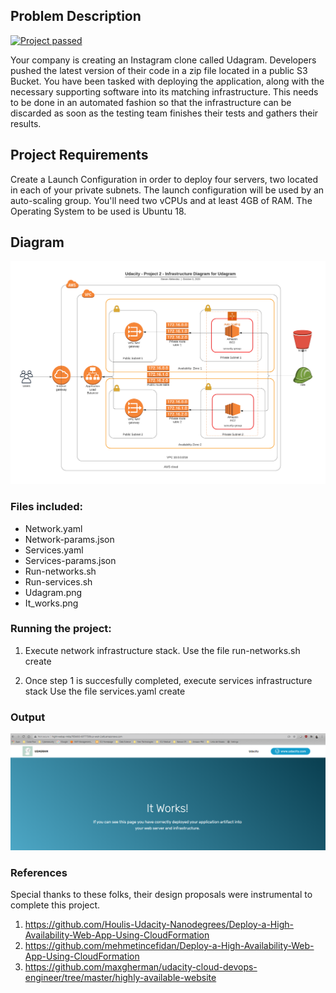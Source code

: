 ## Problem Description

[![Project passed](https://img.shields.io/badge/project-passed-success.svg)](https://img.shields.io/badge/project-passed-success.svg)

Your company is creating an Instagram clone called Udagram. Developers pushed the latest version of their code in a zip file located in a public S3 Bucket.
You have been tasked with deploying the application, along with the necessary supporting software into its matching infrastructure.
This needs to be done in an automated fashion so that the infrastructure can be discarded as soon as the testing team finishes their tests and gathers their results.

## Project Requirements
Create a Launch Configuration in order to deploy four servers, two located in each of your private subnets. The launch configuration will be used by an auto-scaling group. You'll need two vCPUs and at least 4GB of RAM. The Operating System to be used is Ubuntu 18.

## Diagram
![Diagram](./Udagram.png)

### Files included:

- Network.yaml
- Network-params.json
- Services.yaml 
- Services-params.json
- Run-networks.sh
- Run-services.sh
- Udagram.png
- It_works.png

### Running the project:

1. Execute network infrastructure stack.
  Use the file run-networks.sh create

2. Once step 1 is succesfully completed, execute services infrastructure stack
  Use the file services.yaml create

### Output
![It Works](./It_works.png)

### References
Special thanks to these folks, their design proposals were instrumental to complete this project.

1. https://github.com/Houlis-Udacity-Nanodegrees/Deploy-a-High-Availability-Web-App-Using-CloudFormation
2. https://github.com/mehmetincefidan/Deploy-a-High-Availability-Web-App-Using-CloudFormation
3. https://github.com/maxgherman/udacity-cloud-devops-engineer/tree/master/highly-available-website
